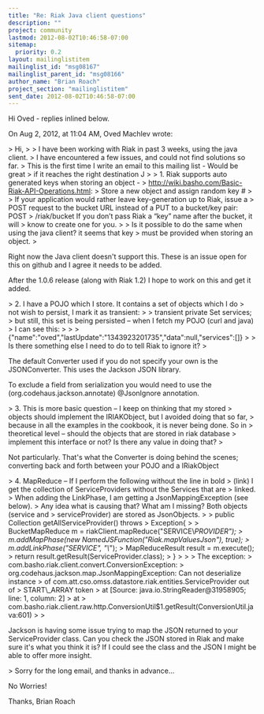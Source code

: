 ```yaml
---
title: "Re: Riak Java client questions"
description: ""
project: community
lastmod: 2012-08-02T10:46:58-07:00
sitemap:
  priority: 0.2
layout: mailinglistitem
mailinglist_id: "msg08167"
mailinglist_parent_id: "msg08166"
author_name: "Brian Roach"
project_section: "mailinglistitem"
sent_date: 2012-08-02T10:46:58-07:00
---
```



Hi Oved - replies inlined below.


On Aug 2, 2012, at 11:04 AM, Oved Machlev wrote:

&gt; Hi,
&gt; 
&gt; I have been working with Riak in past 3 weeks, using the java client.
&gt; I have encountered a few issues, and could not find solutions so far.
&gt; This is the first time I write an email to this mailing list - Would be great 
&gt; if it reaches the right destination J
&gt; 
&gt; 1. Riak supports auto generated keys when storing an object - 
&gt; http://wiki.basho.com/Basic-Riak-API-Operations.html:
&gt; Store a new object and assign random key #
&gt; 
&gt; If your application would rather leave key-generation up to Riak, issue a 
&gt; POST request to the bucket URL instead of a PUT to a bucket/key pair: POST 
&gt; /riak/bucket If you don’t pass Riak a “key” name after the bucket, it will 
&gt; know to create one for you.
&gt; 
&gt; Is it possible to do the same when using the java client? it seems that key 
&gt; must be provided when storing an object.
&gt; 

Right now the Java client doesn't support this. These is an issue open for this 
on github and I agree it needs to be added. 

After the 1.0.6 release (along with Riak 1.2) I hope to work on this and get it 
added. 

&gt; 2. I have a POJO which I store. It contains a set of objects which I do 
&gt; not wish to persist, I mark it as transient:
&gt; 
&gt; transient private Set services;
&gt; but still, this set is being persisted – when I fetch my POJO (curl and java) 
&gt; I can see this:
&gt; 
&gt; 
&gt; {"name":"oved","lastUpdate":"1343923201735","data":null,"services":[]}
&gt; 
&gt; Is there something else I need to do to tell Riak to ignore it?
&gt; 

The default Converter used if you do not specify your own is the 
JSONConverter. This uses the Jackson JSON library. 

To exclude a field from serialization you would need to use the 
(org.codehaus.jackson.annotate) @JsonIgnore annotation. 

&gt; 3. This is more basic question – I keep on thinking that my stored 
&gt; objects should implement the IRIAKObject, but I avoided doing that so far, 
&gt; because in all the examples in the cookbook, it is never being done. So in 
&gt; theoretical level – should the objects that are stored in riak database 
&gt; implement this interface or not? Is there any value in doing that?
&gt; 

Not particularly. That's what the Converter is doing behind the scenes; 
converting back and forth between your POJO and a IRiakObject


&gt; 4. MapReduce – If I perform the following without the line in bold 
&gt; (link) I get the collection of ServiceProviders without the Services that are 
&gt; linked.
&gt; When adding the LinkPhase, I am getting a JsonMappingException (see below). 
&gt; Any idea what is causing that? What am I missing? Both objects (service and 
&gt; serviceProvider) are stored as JsonObjects.
&gt; 
&gt; public Collection getAllServiceProvider() throws 
&gt; Exception{
&gt; 
&gt; BucketMapReduce m = riakClient.mapReduce("SERVICE\\_PROVIDER");
&gt; m.addMapPhase(new NamedJSFunction("Riak.mapValuesJson"), true);
&gt; m.addLinkPhase("SERVICE", "\\_");
&gt; MapReduceResult result = m.execute(); 
&gt; return result.getResult(ServiceProvider.class);
&gt; }
&gt; 
&gt; 
&gt; The exception:
&gt; com.basho.riak.client.convert.ConversionException: 
&gt; org.codehaus.jackson.map.JsonMappingException: Can not deserialize instance 
&gt; of com.att.cso.omss.datastore.riak.entities.ServiceProvider out of 
&gt; START\\_ARRAY token
&gt; at [Source: java.io.StringReader@31958905; line: 1, column: 2]
&gt; at 
&gt; com.basho.riak.client.raw.http.ConversionUtil$1.getResult(ConversionUtil.java:601)
&gt; 
&gt; 

Jackson is having some issue trying to map the JSON returned to your 
ServiceProvider class. Can you check the JSON stored in Riak and make sure it's 
what you think it is? If I could see the class and the JSON I might be able to 
offer more insight.


&gt; Sorry for the long email, and thanks in advance…

No Worries!

Thanks,
Brian Roach
